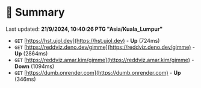 # 📖 Summary
Last updated: **21/9/2024, 10:40:26 PTG "Asia/Kuala_Lumpur"**

- `GET` [https://hst.ujol.dev](https://hst.ujol.dev) - **Up** (724ms)
- `GET` [https://reddviz.deno.dev/gimme](https://reddviz.deno.dev/gimme) - **Up** (2864ms)
- `GET` [https://reddviz.amar.kim/gimme](https://reddviz.amar.kim/gimme) - **Down** (1094ms)
- `GET` [https://dumb.onrender.com](https://dumb.onrender.com) - **Up** (346ms)

